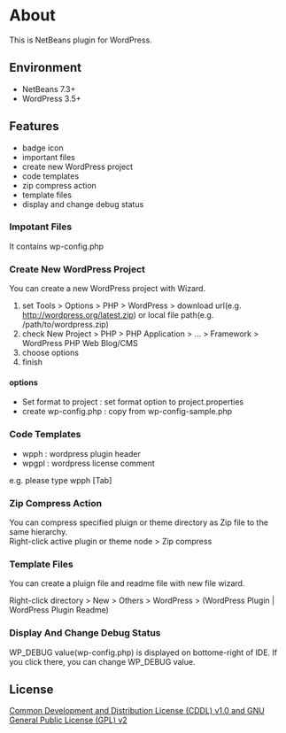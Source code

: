 # About
This is NetBeans plugin for WordPress.

## Environment
- NetBeans 7.3+
- WordPress 3.5+

## Features
- badge icon
- important files
- create new WordPress project
- code templates
- zip compress action
- template files
- display and change debug status

### Impotant Files
It contains wp-config.php

### Create New WordPress Project
You can create a new WordPress project with Wizard.

1. set Tools > Options > PHP > WordPress > download url(e.g. http://wordpress.org/latest.zip) or local file path(e.g. /path/to/wordpress.zip)
2. check New Project > PHP > PHP Application > ... > Framework > WordPress PHP Web Blog/CMS
3. choose options
4. finish

#### options
- Set format to project : set format option to project.properties
- create wp-config.php : copy from wp-config-sample.php

### Code Templates
- wpph : wordpress plugin header
- wpgpl : wordpress license comment

e.g. please type wpph [Tab]

### Zip Compress Action
You can compress specified pluign or theme directory as Zip file to the same hierarchy.  
Right-click active plugin or theme node > Zip compress

### Template Files
You can create a pluign file and readme file with new file wizard.

Right-click directory > New > Others > WordPress > (WordPress Plugin | WordPress Plugin Readme)

### Display And Change Debug Status
WP_DEBUG value(wp-config.php) is displayed on bottome-right of IDE. 
If you click there, you can change WP_DEBUG value.

## License
[Common Development and Distribution License (CDDL) v1.0 and GNU General Public License (GPL) v2](http://netbeans.org/cddl-gplv2.html)
